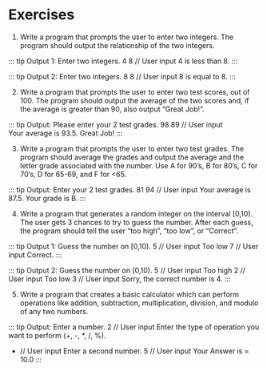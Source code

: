 # Exercises

 1. Write a program that prompts the user to enter two integers. The program should output the relationship of the two integers.  

::: tip Output 1:
Enter two integers.
4 8 // User input
4 is less than 8.
:::

::: tip Output 2:
Enter two integers.
8 8 // User input
8 is equal to 8.
::: 

2. Write a program that prompts the user to enter two test scores, out of 100.  The program should output the average of the two scores and, if the average is greater than 90, also output “Great Job!”.  

::: tip Output:
Please enter your 2 test grades.
98 89 // User input             	
Your average is 93.5. 
Great Job!
:::

3. Write a program that prompts the user to enter two test grades.  The program should average the grades and output the average and the letter grade associated with the number. Use A for 90’s, B for 80’s, C for 70’s, D for 65-69, and F for <65.  

::: tip Output:
Enter your 2 test grades.
81 94 // User input
Your average is 87.5.
Your grade is B.
:::

4. Write a program that generates a random integer on the interval \[0,10\).  The user gets 3 chances to try to guess the number.  After each guess, the program should tell the user “too high”, “too low”, or “Correct”.  

::: tip Output 1:
Guess the number on [0,10).
5 // User input
Too low
7 // User input
Correct.
:::

::: tip Output 2:
Guess the number on [0,10).
5 // User input
Too high
2 // User input
Too low
3 // User input
Sorry, the correct number is 4.
:::

5. Write a program that creates a basic calculator which can perform operations like addition, subtraction, multiplication, division, and modulo of any two numbers.  

::: tip Output:
Enter a number.
2 // User input
Enter the type of operation you want to perform (+, -, *, /, %).
* //  User input
Enter a second number.
5 // User input
Your Answer is = 10.0
:::